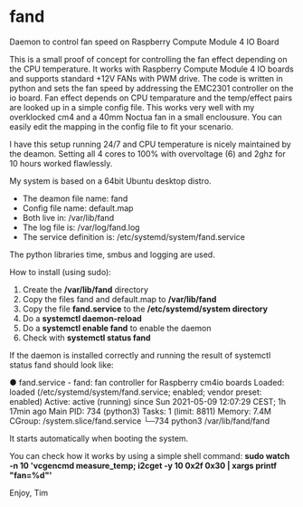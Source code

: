 # fand
Daemon to control fan speed on Raspberry Compute Module 4 IO Board

This is a small proof of concept for controlling the fan effect depending on the CPU temperature.
It works with Raspberry Compute Module 4 IO boards and supports standard +12V FANs with PWM drive.
The code is written in python and sets the fan speed by addressing the EMC2301 controller on the io board. Fan effect depends on CPU temparature and the temp/effect pairs are looked up in a simple config file. This works very well with my overklocked cm4 and a 40mm Noctua fan in a small enclousure. You can easily edit the mapping in the config file to fit your scenario.

I have this setup running 24/7 and CPU temperature is nicely maintained by the deamon. Setting all 4 cores to 100% with overvoltage (6) and 2ghz for 10 hours worked flawlessly.

My system is based on a 64bit Ubuntu desktop distro.



- The deamon file name: fand
- Config file name: default.map
- Both live in: /var/lib/fand
- The log file is: /var/log/fand.log
- The service definition is: /etc/systemd/system/fand.service

The python libraries time, smbus and logging are used.

How to install (using sudo):

1. Create the **/var/lib/fand** directory
2. Copy the files fand and default.map to **/var/lib/fand**
3. Copy the file **fand.service** to the **/etc/systemd/system directory**
4. Do a **systemctl daemon-reload**
5. Do a **systemctl enable fand** to enable the daemon
6. Check with **systemctl status fand**

If the daemon is installed correctly and running the result of systemctl status fand should look like:

● fand.service - fand: fan controller for Raspberry cm4io boards
     Loaded: loaded (/etc/systemd/system/fand.service; enabled; vendor preset: enabled)
     Active: active (running) since Sun 2021-05-09 12:07:29 CEST; 1h 17min ago
   Main PID: 734 (python3)
      Tasks: 1 (limit: 8811)
     Memory: 7.4M
     CGroup: /system.slice/fand.service
             └─734 python3 /var/lib/fand/fand

It starts automatically when booting the system.

You can check how it works by using a simple shell command: **sudo watch -n 10 'vcgencmd measure_temp; i2cget -y 10 0x2f 0x30 | xargs printf "fan=%d"'**


Enjoy,
Tim
